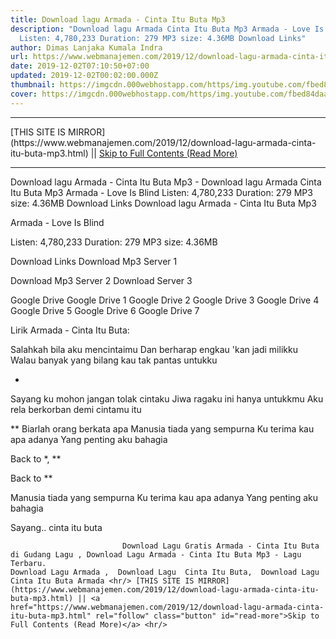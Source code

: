 ```yaml
---
title: Download lagu Armada - Cinta Itu Buta Mp3
description: "Download lagu Armada Cinta Itu Buta Mp3 Armada - Love Is Blind
  Listen: 4,780,233 Duration: 279 MP3 size: 4.36MB Download Links"
author: Dimas Lanjaka Kumala Indra
url: https://www.webmanajemen.com/2019/12/download-lagu-armada-cinta-itu-buta-mp3.html
date: 2019-12-02T07:10:50+07:00
updated: 2019-12-02T00:02:00.000Z
thumbnail: https://imgcdn.000webhostapp.com/https/img.youtube.com/fbed84daabef5aebb8ec510a340ad6b3.jpeg
cover: https://imgcdn.000webhostapp.com/https/img.youtube.com/fbed84daabef5aebb8ec510a340ad6b3.jpeg
---
```


<hr/> [THIS SITE IS MIRROR](https://www.webmanajemen.com/2019/12/download-lagu-armada-cinta-itu-buta-mp3.html) || <a href="https://www.webmanajemen.com/2019/12/download-lagu-armada-cinta-itu-buta-mp3.html" rel="follow" class="button" id="read-more">Skip to Full Contents (Read More)</a> <hr/> Download lagu Armada - Cinta Itu Buta Mp3 - Download lagu Armada Cinta Itu Buta Mp3 Armada - Love Is Blind Listen: 4,780,233 Duration: 279 MP3 size: 4.36MB Download Links Download lagu Armada - Cinta Itu Buta Mp3

  Armada - Love Is Blind 

  Listen: 4,780,233 
  Duration: 279 
  MP3 size: 4.36MB 

  Download Links 
  Download Mp3 Server 1 

  Download Mp3 Server 2 
  Download Server 3 


  Google Drive   Google Drive 1 
  Google Drive 2 
  Google Drive 3 
  Google Drive 4 
  Google Drive 5 
  Google Drive 6 
  Google Drive 7 


                             
Lirik Armada - Cinta Itu Buta:
                             
Salahkah bila aku mencintaimu
  Dan berharap engkau 'kan jadi milikku
  Walau banyak yang bilang kau tak pantas untukku
  
  *
  Sayang ku mohon jangan tolak cintaku
  Jiwa ragaku ini hanya untukkmu
  Aku rela berkorban demi cintamu itu
  
  **
  Biarlah orang berkata apa
  Manusia tiada yang sempurna
  Ku terima kau apa adanya
  Yang penting aku bahagia
  
  Back to *, **
  
  Back to **
  
  Manusia tiada yang sempurna
  Ku terima kau apa adanya
  Yang penting aku bahagia
  
  Sayang.. cinta itu buta                                 
                                 
                             Download Lagu Gratis Armada - Cinta Itu Buta di Gudang Lagu , Download Lagu Armada - Cinta Itu Buta Mp3 - Lagu Terbaru.                                                         Download Lagu Armada ,  Download Lagu  Cinta Itu Buta,  Download Lagu  Cinta Itu Buta Armada <hr/> [THIS SITE IS MIRROR](https://www.webmanajemen.com/2019/12/download-lagu-armada-cinta-itu-buta-mp3.html) || <a href="https://www.webmanajemen.com/2019/12/download-lagu-armada-cinta-itu-buta-mp3.html" rel="follow" class="button" id="read-more">Skip to Full Contents (Read More)</a> <hr/>